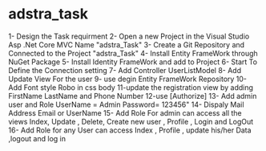 # adstra_task

1- Design the Task requirment 
2- Open a new Project in the Visual Studio Asp .Net Core MVC Name "adstra_Task"
3- Create a Git Repository and Connected to the Project "adstra_Task"
4- Install Entity FrameWork through NuGet Package
5- Install Identity FrameWork and add to Project 
6- Start To Define the Connection setting 
7- Add Controller UserListModel
8- Add Update View For the user 
9- use degin Entity FrameWork Repository 
10- Add Font style Robo in css body
11-update the registration view by adding FirstName LastName and Phone Number
12-use [Authorize]
13- Add admin user and Role UserName = Admin Password= 123456"
14- Dispaly Mail Address Email or UserName 
15- Add Role For admin can access all the views Index, Update , Delete, Create new user , Profile , Login and LogOut 
16- Add Role for any User can access Index , Profile , update  his/her Data ,logout  and log in 



